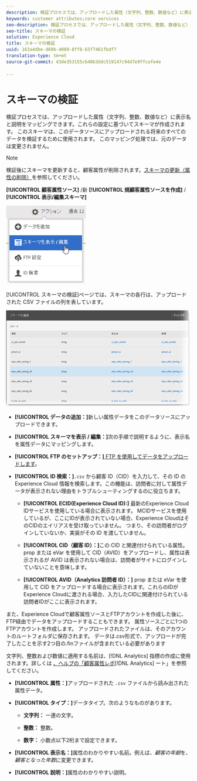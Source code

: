 ```yaml
---
description: 検証プロセスでは、アップロードした属性（文字列、整数、数値など）に表示名と説明をマッピングできます。これらの設定に基づいてスキーマが作成されます。 このスキーマは、このデータソースにアップロードされる将来のすべてのデータを検証するために使用されます。 このマッピング処理では、元のデータは変更されません。
keywords: customer attributes;core services
seo-description: 検証プロセスでは、アップロードした属性（文字列、整数、数値など）に表示名と説明をマッピングできます。これらの設定に基づいてスキーマが作成されます。 このスキーマは、このデータソースにアップロードされる将来のすべてのデータを検証するために使用されます。 このマッピング処理では、元のデータは変更されません。
seo-title: スキーマの検証
solution: Experience Cloud
title: スキーマの検証
uuid: 163a4dbe-d60b-4089-8ff8-65f7461fbdf7
translation-type: tm+mt
source-git-commit: 43de353155c640b3ddc519147c94d7e9ffcafe4e

---
```



# スキーマの検証

検証プロセスでは、アップロードした属性（文字列、整数、数値など）に表示名と説明をマッピングできます。これらの設定に基づいてスキーマが作成されます。 このスキーマは、このデータソースにアップロードされる将来のすべてのデータを検証するために使用されます。 このマッピング処理では、元のデータは変更されません。

>[!NOTE]
>
>検証後にスキーマを更新すると、顧客属性が削除されます。[スキーマの更新（属性の削除）](../attributes/t-crs-usecase.md#task_6568898BB7C44A42ABFB86532B89063C)を参照してください。

**[!UICONTROL 顧客属性ソース]** /新 **[!UICONTROL 規顧客属性ソースを作成]** / **[!UICONTROL 表示/編集スキーマ]**

![](assets/view_edit_schema.png)

[!UICONTROL スキーマの検証]ページでは、スキーマの各行は、アップロードされた CSV ファイルの列を表しています。

![](assets/06_crs_usecase.png)

* **[!UICONTROL データの追加：]**&#x200B;新しい属性データをこのデータソースにアップロードできます。

* **[!UICONTROL スキーマを表示 / 編集：]**&#x200B;次の手順で説明するように、表示名を属性データにマッピングします。

* **[!UICONTROL FTP のセットアップ：]**[ FTP を使用してデータをアップロードします](../attributes/t-upload-attributes-ftp.md#task_591C3B6733424718A62453D2F8ADF73B)。

* **[!UICONTROL ID 検索：]**`.csv` から顧客 ID（CID）を入力して、その ID の Experience Cloud 情報を検索します。この機能は、訪問者に対して属性データが表示されない理由をトラブルシューティングするのに役立ちます。

   * **[!UICONTROL ECID(Experience Cloud ID):]** 最新のExperience Cloud IDサービスを使用している場合に表示されます。 MCIDサービスを使用しているが、ここにIDが表示されていない場合、Experience CloudはそのCIDのエイリアスを受け取っていません。 つまり、その訪問者がログインしていないか、実装がその ID を渡していません。

   * **[!UICONTROL CID（顧客 ID）：]**&#x200B;この CID と関連付けられている属性。prop または eVar を使用して CID（AVID）をアップロードし、属性は表示されるが AVID は表示されない場合は、訪問者がサイトにログインしていないことを意味します。

   * **[!UICONTROL AVID（Analytics 訪問者 ID）：]** prop または eVar を使用して CID をアップロードする場合に表示されます。これらのIDがExperience Cloudに渡される場合、入力したCIDに関連付けられている訪問者IDがここに表示されます。

また、Experience Cloudで顧客属性ソースとFTPアカウントを作成した後に、FTP経由でデータをアップロードすることもできます。 属性ソースごとに1つのFTPアカウントを作成します。 アップロードされたファイルは、そのアカウントのルートフォルダに保存されます。 データは.csv形式で、アップロードが完了したことを示す2つ目の.finファイルが含まれている必要があります

文字列、整数および数値に適用する名前は、[!DNL Analytics] 指標の作成に使用されます。詳しくは [、ヘルプの「顧客属性レポ](https://docs.adobe.com/help/en/analytics/components/variables/dimensions-reports/reports-customer-attributes.html)[!DNL Analytics] ート」を参照してください。

* **[!UICONTROL 属性：]**&#x200B;アップロードされた `.csv` ファイルから読み出された属性データ。

* **[!UICONTROL タイプ：]**&#x200B;データタイプ。次のようなものがあります。

   * **文字列：** 一連の文字。

   * **整数：** 整数。

   * **数字：** 小数点以下2桁まで設定できます。

* **[!UICONTROL 表示名：]**&#x200B;属性のわかりやすい名前。例えば、*顧客の年齢*&#x200B;を、*顧客となった年数*&#x200B;に変更できます。

* **[!UICONTROL 説明：]**&#x200B;属性のわかりやすい説明。
